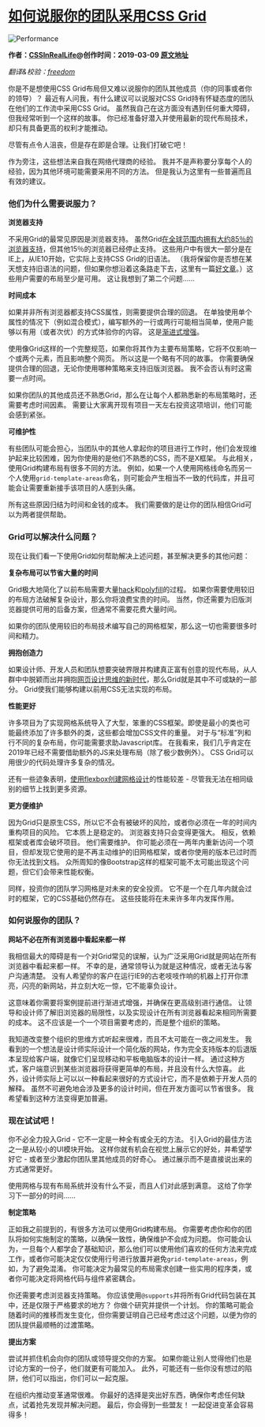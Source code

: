 # [如何说服你的团队采用CSS Grid](https://css-irl.info/how-to-convince-your-team-to-adopt-grid/)

![Performance](https://css-irl.info/how-to-convince-your-team-2b6332cbb969c7150425ca2858420ec4.svg)

<b>作者：[CSSInRealLife](https://twitter.com/CSSInRealLife)@创作时间：2019-03-09   [原文地址](https://css-irl.info/how-to-convince-your-team-to-adopt-grid/)</b>

*翻译&校验：[freedom](https://github.com/yylifen)*

你是不是想使用CSS Grid布局但又难以说服你的团队其他成员（你的同事或者你的领导）？ 最近有人问我，有什么建议可以说服对CSS Grid持有怀疑态度的团队在他们的工作流中采用CSS Grid。 虽然我自己在这方面没有遇到任何重大障碍， 但我经常听到一个这样的故事。 你已经准备好潜入并使用最新的现代布局技术，却只有具备更高的权利才能推动。  

尽管有点令人沮丧，但是存在即是合理。让我们打破它吧！

作为旁注，这些想法来自我在网络代理商的经验。 我并不是声称要分享每个人的经验，因为其他环境可能需要采用不同的方法。 但是我认为这里有一些普遍而且有效的建议。

### 他们为什么需要说服力？

**浏览器支持**

不采用Grid的最常见原因是浏览器支持。 虽然Grid[在全球范围内拥有大约85％的浏览器支持](https://caniuse.com/#search=css%20grid)，但其他15％的浏览器已经停止支持。 这些用户中有很大一部分是在IE上，从IE10开始，它实际上支持CSS Grid的旧语法。 （我将保留你是否想在某天想支持旧语法的问题，但如果你想沿着这条路走下去，这里有一篇[好文章](https://css-tricks.com/css-grid-in-ie-css-grid-and-the-new-autoprefixer/)。）这些用户需要的布局至少是可用。 这让我想到了第二个问题......

**时间成本**

如果并非所有浏览器都支持CSS属性，则需要提供合理的回退。 在单独使用单个属性的情况下（例如混合模式），编写额外的一行或两行可能相当简单，使用户能够以有用（或者次优）的方式体验你的内容。 这是[渐进式增强](https://developer.mozilla.org/en-US/docs/Glossary/Progressive_Enhancement)。  

使用像Grid这样的一个完整规范，如果你将其作为主要布局策略，它将不仅影响一个或两个元素，而且影响整个网页。 所以这是一个略有不同的故事。 你需要确保提供合理的回退，无论你使用哪种策略来支持旧版浏览器。 我不会否认有时这需要一点时间。  

如果你团队的其他成员还不熟悉Grid，那么在让每个人都熟悉新的布局策略时，还需要考虑时间因素。 需要让大家离开现有项目一天左右投资这项培训，他们可能会感到紧张。

**可维护性**

有些团队可能会担心，当团队中的其他人拿起你的项目进行工作时，他们会发现维护起来比较困难，因为你使用的是他们不熟悉的CSS，而不是X框架。 与此相关，使用Grid构建布局有很多不同的方法。 例如，如果一个人使用网格线命名而另一个人使用```grid-template-areas```命名，则可能会产生相当不一致的代码库，并且可能会让需要重新接手该项目的人感到头痛。

所有这些原因归结为时间和金钱的成本。 我们需要做的是让你的团队相信Grid可以为两者提供帮助。

### Grid可以解决什么问题？

现在让我们看一下使用Grid如何帮助解决上述问题，甚至解决更多的其他问题：

**复杂布局可以节省大量的时间**

Grid极大地简化了以前布局需要大量[hack](https://en.wikipedia.org/wiki/CSS_hack)和[polyfill](https://en.wikipedia.org/wiki/Polyfill_(programming))的过程。 如果你需要使用较旧的布局方法破解复杂设计，那么你将浪费宝贵的时间。 当然，你还需要为旧版浏览器提供可用的后备方案，但通常不需要花费大量时间。  

如果你的团队使用较旧的布局技术编写自己的网格框架，那么这一切也需要很多时间和精力。  

**拥抱创造力**

如果设计师、开发人员和团队想要突破界限并构建真正富有创意的现代布局，从人群中中脱颖而出并拥抱[网页设计思维的新时代](https://www.zeldman.com/2018/05/02/transcript-intrinsic-web-design-with-jen-simmons-the-big-web-show/)，那么Grid就是其中不可或缺的一部分。 Grid使我们能够构建以前用CSS无法实现的布局。  

**性能更好**

许多项目为了实现网格系统导入了大型，笨重的CSS框架。即使是最小的类也可能最终添加了许多额外的类，这些都会增加CSS文件的重量。 对于与“标准”列和行不同的复杂布局，你可能需要求助Javascript库。 在我看来，我们几乎肯定在2019年已经不需要借助额外的JS来处理布局（除了极少数例外）。 CSS Grid可以用很少的代码处理许多复杂的情况。

还有一些迹象表明，[使用flexbox创建网格设计](https://blogs.igalia.com/jfernandez/2015/06/24/performance-on-grid-layout/)的性能较差 - 尽管我无法在相同级别的细节上找到更多资源。  

**更方便维护**

因为Grid只是原生CSS，所以它不会有被破坏的风险，或者你必须在一年的时间内重构项目的风险。 它本质上是稳定的。 浏览器支持只会变得更强大。 相反，依赖框架或者库会破坏项目。 他们需要维护。 你可能必须在一两年内重新访问一个项目，但却发现它使用的是不再主动维护的旧网格框架，或者你使用的版本已过时而你无法找到文档。 众所周知的像Bootstrap这样的框架可能不太可能出现这个问题，但它们会带来性能权衡。  

同样，投资你的团队学习网格是对未来的安全投资。 它不是一个在几年内就会过时的框架，它的CSS基础仍然存在。 这些技能将在未来许多年内发挥作用。

### 如何说服你的团队？

**网站不必在所有浏览器中看起来都一样**

我相信最大的障碍是有一个对Grid常见的误解，认为广泛采用Grid就是网站在所有浏览器中看起来都一样。 不幸的是，通常领导认为就是这种情况，或者无法与客户沟通清楚。 没有人希望你的客户在运行IE9的古老吱吱作响的机器上打开你漂亮，闪亮的新网站，并立刻大吃一惊，它不能辜负设计。  

这意味着你需要将案例提前进行渐进式增强，并确保在更高级别进行通信。 让领导和设计师了解旧浏览器的局限性，以及实现设计在所有浏览器看起来相同所需要的成本。 这不应该是一个一个项目需要考虑的，而是整个组织的策略。  

我知道改变整个组织的思维方式听起来很难，而且不太可能在一夜之间发生。 我看到的一个想法是设计师实际设计一个简化版的网站，作为完全支持版本的后退版本呈现给客户端，就像它们呈现移动和平板电脑版本的设计一样。 通过这种方式，客户端意识到某些浏览器将获得更简单的布局，并且没有什么大惊喜。 此外，设计师实际上可以以一种看起来很好的方式设计它，而不是依赖于开发人员的解释。 虽然不可避免地会涉及更多的设计时间，但在开发方面可以节省很多。 我希望看到这种方法变得更加普遍。  

### 现在试试吧！

你不必全力投入Grid - 它不一定是一种全有或全无的方法。 引入Grid的最佳方法之一是从较小的UI模块开始。 这样你就有机会在视觉上展示它的好处，并希望学好它 - 或者至少激起你团队里其他成员的好奇心。 通过展示而不是直接说出来的方式通常更好。

使用网格与现有布局系统并没有什么不妥，而且人们对此感到满意。 这给了你学习下一部分的时间......

**制定策略**

正如我之前提到的，有很多方法可以使用Grid构建布局。 你需要考虑你和你的团队将如何实施制定的策略，以确保一致性，确保维护不会成为问题。 你可能会认为，一旦每个人都学会了基础知识，那么他们可以使用他们喜欢的任何方法来完成工作，或者你可能决定仅仅使用行号进行放置并避免```grid-template-areas```，例如，为了避免混淆。 你可能决定为最常见的布局需求创建一些实用的程序类，或者你可能决定将网格代码与组件紧密耦合。   

你还需要考虑浏览器支持策略。 你应该使用```@supports```并将所有Grid代码包装在其中，还是仅限于严格要求的地方？ 你做个研究并提供一个计划。 你的策略可能会随着时间的推移而发生变化，但你需要证明自己已经考虑过这个问题，以便为你的团队提供最顺畅的过渡策略。  

**提出方案**

尝试并抓住机会向你的团队或领导提交你的方案。 如果你能让别人觉得他们也是讨论方案的一份子，他们就更有可能加入。 此外，可能还有一些你没有想过的陷阱，他们可以指出，你们可以一起克服。  

在组织内推动变革通常很难。 你最好的选择是突出好东西，确保你考虑任何缺点，试着抢先发现并解决问题。 最后，你会得到一些盟友！ 一起促进变革会容易得多！